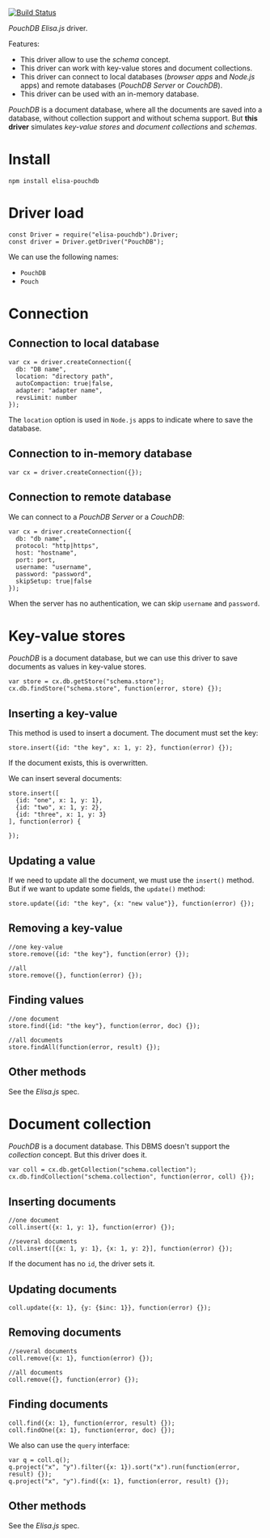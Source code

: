 [![Build Status](https://travis-ci.org/elisajs/elisa-pouchdb.svg?branch=master)](https://travis-ci.org/elisajs/elisa-pouchdb)

*PouchDB* *Elisa.js* driver.

Features:

- This driver allow to use the *schema* concept.
- This driver can work with key-value stores and document collections.
- This driver can connect to local databases (*browser apps* and *Node.js* apps) and remote databases (*PouchDB Server* or *CouchDB*).
- This driver can be used with an in-memory database.

*PouchDB* is a document database, where all the documents are saved into a database,
without collection support and without schema support. But **this driver** simulates *key-value stores* and
*document collections* and *schemas*.

# Install

```
npm install elisa-pouchdb
```

# Driver load

```
const Driver = require("elisa-pouchdb").Driver;
const driver = Driver.getDriver("PouchDB");
```

We can use the following names:

- `PouchDB`
- `Pouch`

# Connection

## Connection to local database

```
var cx = driver.createConnection({
  db: "DB name",
  location: "directory path",
  autoCompaction: true|false,
  adapter: "adapter name",
  revsLimit: number
});
```

The `location` option is used in `Node.js` apps to indicate where to save the database.

## Connection to in-memory database

```
var cx = driver.createConnection({});
```

## Connection to remote database

We can connect to a *PouchDB Server* or a *CouchDB*:

```
var cx = driver.createConnection({
  db: "db name",
  protocol: "http|https",
  host: "hostname",
  port: port,
  username: "username",
  password: "password",
  skipSetup: true|false
});
```

When the server has no authentication, we can skip `username` and `password`.

# Key-value stores

*PouchDB* is a document database, but we can use this driver to save documents
as values in key-value stores.

```
var store = cx.db.getStore("schema.store");
cx.db.findStore("schema.store", function(error, store) {});
```

## Inserting a key-value

This method is used to insert a document. The document must set the key:

```
store.insert({id: "the key", x: 1, y: 2}, function(error) {});
```

If the document exists, this is overwritten.

We can insert several documents:

```
store.insert([
  {id: "one", x: 1, y: 1},
  {id: "two", x: 1, y: 2},
  {id: "three", x: 1, y: 3}
], function(error) {

});
```

## Updating a value

If we need to update all the document, we must use the `insert()` method. But
if we want to update some fields, the `update()` method:

```
store.update({id: "the key", {x: "new value"}}, function(error) {});
```

## Removing a key-value

```
//one key-value
store.remove({id: "the key"}, function(error) {});

//all
store.remove({}, function(error) {});
```

## Finding values

```
//one document
store.find({id: "the key"}, function(error, doc) {});

//all documents
store.findAll(function(error, result) {});
```

## Other methods

See the *Elisa.js* spec.

# Document collection

*PouchDB* is a document database. This DBMS doesn't support the *collection* concept.
But this driver does it.

```
var coll = cx.db.getCollection("schema.collection");
cx.db.findCollection("schema.collection", function(error, coll) {});
```

## Inserting documents

```
//one document
coll.insert({x: 1, y: 1}, function(error) {});

//several documents
coll.insert([{x: 1, y: 1}, {x: 1, y: 2}], function(error) {});
```

If the document has no `id`, the driver sets it.

## Updating documents

```
coll.update({x: 1}, {y: {$inc: 1}}, function(error) {});
```

## Removing documents

```
//several documents
coll.remove({x: 1}, function(error) {});

//all documents
coll.remove({}, function(error) {});
```

## Finding documents

```
coll.find({x: 1}, function(error, result) {});
coll.findOne({x: 1}, function(error, doc) {});
```

We also can use the `query` interface:

```
var q = coll.q();
q.project("x", "y").filter({x: 1}).sort("x").run(function(error, result) {});
q.project("x", "y").find({x: 1}, function(error, result) {});
```

## Other methods

See the *Elisa.js* spec.
